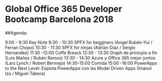 # Global Office 365 Developer Bootcamp Barcelona 2018

##Agenda:

9:00 - 9:30 Key Note
9:30 - 10:30 SPFX for begginers (Angel Rubén-Yui / Ferran Chopo)
10:30 - 11:30 SPFX for ninjas (Adrían Diaz / Sergio Hernandez)
11:30 -12:00 Coffe Breack
12:30 - 13:30 Graph de prinicpio a fin (Luis Mañez / Rubén Ramos)
13:30 - 14:30 Azure y Office 365 mejor juntos (Lars Lynch / Robert Bermejo)
14:30-15:00 Comida
15:00 -16:00 PowerApps to the Next Level: Explota PowerApps con las Model Driven Apps (Imanol Iza / Miguel Tabera)